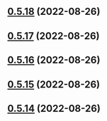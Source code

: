 ## [0.5.18](https://github.com/idbi/components/compare/v0.5.17...v0.5.18) (2022-08-26)



## [0.5.17](https://github.com/idbi/components/compare/v0.5.16...v0.5.17) (2022-08-26)



## [0.5.16](https://github.com/idbi/components/compare/v0.5.15...v0.5.16) (2022-08-26)



## [0.5.15](https://github.com/idbi/components/compare/v0.5.14...v0.5.15) (2022-08-26)



## [0.5.14](https://github.com/idbi/components/compare/v0.5.13...v0.5.14) (2022-08-26)




